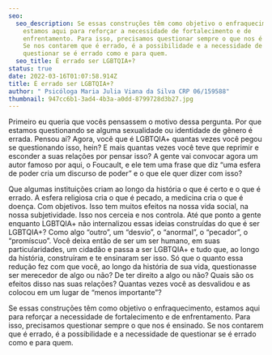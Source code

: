 ```yaml
---
seo:
  seo_description: Se essas construções têm como objetivo o enfraquecimento,
    estamos aqui para reforçar a necessidade de fortalecimento e de
    enfrentamento. Para isso, precisamos questionar sempre o que nos é ensinado.
    Se nos contarem que é errado, é a possibilidade e a necessidade de
    questionar se é errado como e para quem.
  seo_title: É errado ser LGBTQIA+?
status: true
date: 2022-03-16T01:07:58.914Z
title: É errado ser LGBTQIA+?
author: " Psicóloga Maria Julia Viana da Silva CRP 06/159588"
thumbnail: 947cc6b1-3ad4-4b3a-a0dd-8799728d3b27.jpg
---
```

Primeiro eu queria que vocês pensassem o motivo dessa pergunta. Por que estamos questionando se alguma sexualidade ou identidade de gênero é errada. Pensou aí? Agora, você que é LGBTQIA+ quantas vezes você pegou se questionando isso, hein? E mais quantas vezes você teve que reprimir e esconder a suas relações por pensar isso? A gente vai convocar agora um autor famoso por aqui, o Foucault, e ele tem uma frase que diz “uma esfera de poder cria um discurso de poder” e o que ele quer dizer com isso? 

Que algumas instituições criam ao longo da história o que é certo e o que é errado. A esfera religiosa cria o que é pecado, a medicina cria o que é doença. Com objetivos.
Isso tem muitos efeitos na nossa vida social, na nossa subjetividade. Isso nos cerceia e nos controla. Até que ponto a gente enquanto LGBTQIA+ não internalizou essas ideias construídas do que é ser LGBTQIA+? Como algo “outro”, um “desvio”, o “anormal”, o “pecador”, o “promíscuo”. Você deixa então de ser um ser humano, em suas particularidades, um cidadão e passa a ser LGBTQIA+ e tudo que, ao longo da história, construíram e te ensinaram ser isso. Só que o quanto essa redução fez com que você, ao longo da história de sua vida, questionasse ser merecedor de algo ou não? De ter direito a algo ou não? Quais são os efeitos disso nas suas relações? Quantas vezes você as desvalidou e as colocou em um lugar de “menos importante”?


Se essas construções têm como objetivo o enfraquecimento, estamos aqui para reforçar a necessidade de fortalecimento e de enfrentamento. Para isso, precisamos questionar sempre o que nos é ensinado. Se nos contarem que é errado, é a possibilidade e a necessidade de questionar se é errado como e para quem.